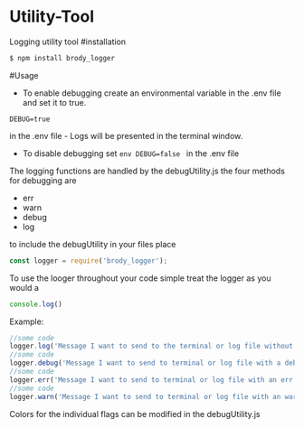 # Utility-Tool
Logging utility tool
#installation
 ```bash
 $ npm install brody_logger
 ```

#Usage
* To enable debugging create an environmental variable in the .env file and set it to true.

 ```env
 DEBUG=true
 ```
 in the .env file - Logs will be presented in the terminal window.

* To disable debugging set  ```env DEBUG=false ``` in the .env file

The logging functions are handled by the debugUtility.js
the four methods for debugging are
* err
* warn
* debug
* log

to include the debugUtility in your files place
 ```js
const logger = require('brody_logger');
 ```

To use the looger throughout your code simple treat the logger as you would a
 ```js
 console.log()
  ```
  Example:
  ```js
  //some code
  logger.log('Message I want to send to the terminal or log file without any tag');
  //some code
  logger.debug('Message I want to send to terminal or log file with a debug flag');
  //some code
  logger.err('Message I want to send to terminal or log file with an err flag');
  //some code
  logger.warn('Message I want to send to terminal or log file with an warn flag')
   ```
Colors for the individual flags can be modified in the debugUtility.js
